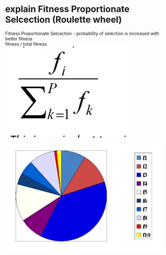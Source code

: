 # explain Fitness Proportionate Selcection (Roulette wheel)
Fitness Proportionate Selcection - probability of selection is increased with better fitness<br>fitness / total fitness<br><img src=../../../../../media/paste-6c58ad2e8ec9805205d79b17b93805059284640f.jpg><br><br><img src=../../../../../media/paste-97611065f827bfbba8cd68d4e2de2420aaaae098.jpg>
